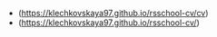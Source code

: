   + (https://klechkovskaya97.github.io/rsschool-cv/cv)
  + (https://klechkovskaya97.github.io/rsschool-cv/)
